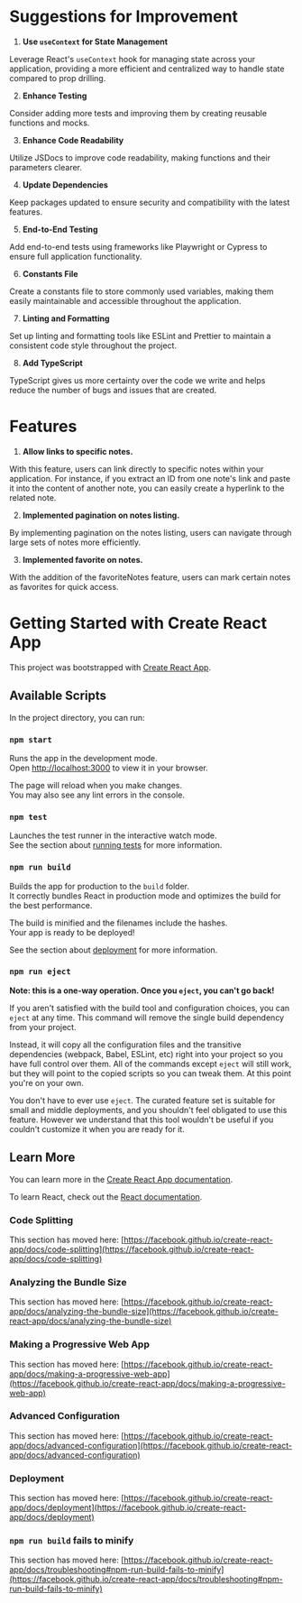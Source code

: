 # Suggestions for Improvement

1. **Use `useContext` for State Management**

Leverage React's `useContext` hook for managing state across your application, providing a more efficient and centralized way to handle state compared to prop drilling.

2. **Enhance Testing**

Consider adding more tests and improving them by creating reusable functions and mocks.

3. **Enhance Code Readability**

Utilize JSDocs to improve code readability, making functions and their parameters clearer.

4. **Update Dependencies**

Keep packages updated to ensure security and compatibility with the latest features.

5. **End-to-End Testing**

Add end-to-end tests using frameworks like Playwright or Cypress to ensure full application functionality.

6. **Constants File**

Create a constants file to store commonly used variables, making them easily maintainable and accessible throughout the application.

7. **Linting and Formatting**

Set up linting and formatting tools like ESLint and Prettier to maintain a consistent code style throughout the project.

8. **Add TypeScript**

TypeScript gives us more certainty over the code we write and helps reduce the number of bugs and issues that are created.

# Features

1. **Allow links to specific notes.**

With this feature, users can link directly to specific notes within your application. For instance, if you extract an ID from one note's link and paste it into the content of another note, you can easily create a hyperlink to the related note.

2. **Implemented pagination on notes listing.**

By implementing pagination on the notes listing, users can navigate through large sets of notes more efficiently.

3. **Implemented favorite on notes.**

With the addition of the favoriteNotes feature, users can mark certain notes as favorites for quick access. 

# Getting Started with Create React App

This project was bootstrapped with [Create React App](https://github.com/facebook/create-react-app).

## Available Scripts

In the project directory, you can run:

### `npm start`

Runs the app in the development mode.\
Open [http://localhost:3000](http://localhost:3000) to view it in your browser.

The page will reload when you make changes.\
You may also see any lint errors in the console.

### `npm test`

Launches the test runner in the interactive watch mode.\
See the section about [running tests](https://facebook.github.io/create-react-app/docs/running-tests) for more information.

### `npm run build`

Builds the app for production to the `build` folder.\
It correctly bundles React in production mode and optimizes the build for the best performance.

The build is minified and the filenames include the hashes.\
Your app is ready to be deployed!

See the section about [deployment](https://facebook.github.io/create-react-app/docs/deployment) for more information.

### `npm run eject`

**Note: this is a one-way operation. Once you `eject`, you can't go back!**

If you aren't satisfied with the build tool and configuration choices, you can `eject` at any time. This command will remove the single build dependency from your project.

Instead, it will copy all the configuration files and the transitive dependencies (webpack, Babel, ESLint, etc) right into your project so you have full control over them. All of the commands except `eject` will still work, but they will point to the copied scripts so you can tweak them. At this point you're on your own.

You don't have to ever use `eject`. The curated feature set is suitable for small and middle deployments, and you shouldn't feel obligated to use this feature. However we understand that this tool wouldn't be useful if you couldn't customize it when you are ready for it.

## Learn More

You can learn more in the [Create React App documentation](https://facebook.github.io/create-react-app/docs/getting-started).

To learn React, check out the [React documentation](https://reactjs.org/).

### Code Splitting

This section has moved here: [https://facebook.github.io/create-react-app/docs/code-splitting](https://facebook.github.io/create-react-app/docs/code-splitting)

### Analyzing the Bundle Size

This section has moved here: [https://facebook.github.io/create-react-app/docs/analyzing-the-bundle-size](https://facebook.github.io/create-react-app/docs/analyzing-the-bundle-size)

### Making a Progressive Web App

This section has moved here: [https://facebook.github.io/create-react-app/docs/making-a-progressive-web-app](https://facebook.github.io/create-react-app/docs/making-a-progressive-web-app)

### Advanced Configuration

This section has moved here: [https://facebook.github.io/create-react-app/docs/advanced-configuration](https://facebook.github.io/create-react-app/docs/advanced-configuration)

### Deployment

This section has moved here: [https://facebook.github.io/create-react-app/docs/deployment](https://facebook.github.io/create-react-app/docs/deployment)

### `npm run build` fails to minify

This section has moved here: [https://facebook.github.io/create-react-app/docs/troubleshooting#npm-run-build-fails-to-minify](https://facebook.github.io/create-react-app/docs/troubleshooting#npm-run-build-fails-to-minify)
